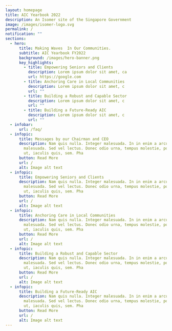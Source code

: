 ```yaml
---
layout: homepage
title: AIC Yearbook 2022
description: An Isomer site of the Singapore Government
image: /images/isomer-logo.svg
permalink: /
notification: ""
sections:
  - hero:
      title: Making Waves  In Our Communities.
      subtitle: AIC Yearbook FY2022
      background: /images/hero-banner.png
      key_highlights:
        - title: Empowering Seniors and Clients
          description: Lorem ipsum dolor sit amet, ca
          url: https://google.com
        - title: Anchoring Care in Local Communities
          description: Lorem ipsum dolor sit amet, c
          url: ""
        - title: Building a Robust and Capable Sector
          description: Lorem ipsum dolor sit amet, c
          url: ""
        - title: Building a Future-Ready AIC
          description: Lorem ipsum dolor sit amet, c
          url: ""
  - infobar:
      url: /faq/
  - infopic:
      title: Messages by our Chairman and CEO
      description: Nam quis nulla. Integer malesuada. In in enim a arcu imperdiet
        malesuada. Sed vel lectus. Donec odio urna, tempus molestie, porttitor
        ut, iaculis quis, sem. Pha
      button: Read More
      url: /
      alt: Image alt text
  - infopic:
      title: Empowering Seniors and Clients
      description: Nam quis nulla. Integer malesuada. In in enim a arcu imperdiet
        malesuada. Sed vel lectus. Donec odio urna, tempus molestie, porttitor
        ut, iaculis quis, sem. Pha
      button: Read More
      url: /
      alt: Image alt text
  - infopic:
      title: Anchoring Care in Local Communities
      description: Nam quis nulla. Integer malesuada. In in enim a arcu imperdiet
        malesuada. Sed vel lectus. Donec odio urna, tempus molestie, porttitor
        ut, iaculis quis, sem. Pha
      button: Read More
      url: /
      alt: Image alt text
  - infopic:
      title: Building a Robust and Capable Sector
      description: Nam quis nulla. Integer malesuada. In in enim a arcu imperdiet
        malesuada. Sed vel lectus. Donec odio urna, tempus molestie, porttitor
        ut, iaculis quis, sem. Pha
      button: Read More
      url: /
      alt: Image alt text
  - infopic:
      title: Building a Future-Ready AIC
      description: Nam quis nulla. Integer malesuada. In in enim a arcu imperdiet
        malesuada. Sed vel lectus. Donec odio urna, tempus molestie, porttitor
        ut, iaculis quis, sem. Pha
      button: Read More
      url: /
      alt: Image alt text
---
```


